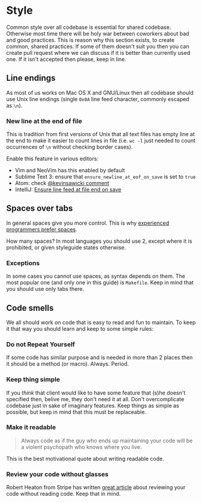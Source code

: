 # Style

Common style over all codebase is essential for shared codebase. Otherwise most time there will be holy war between coworkers about bad and good practices. This is reason why this section exists, to create common, shared practices. If some of them doesn't suit you then you can create pull request where we can discuss if it is better than currently used one. If it isn't accepted then please, keep in line.

## Line endings

As most of us works on Mac OS X and GNU/Linux then all codebase should use Unix line endings (single `0x0A` line feed character, commonly escaped as `\n`).

### New line at the end of file

This is tradition from first versions of Unix that all text files has empty line at the end to make it easier to count lines in file (i.e. `wc -l` just needed to count occurrences of `\n` without checking border cases).

Enable this feature in various editors:

- Vim and NeoVim has this enabled by default
- Sublime Text 3: ensure that `ensure_newline_at_eof_on_save` is set to `true`
- Atom: check [@kevinsawicki comment](https://github.com/atom/atom/issues/4741#issuecomment-67892695)
- IntelliJ: [Ensure line feed at file end on save](http://stackoverflow.com/a/16761228/1017941)


## Spaces over tabs

In general spaces give you more control. This is why [experienced programmers prefer spaces](http://stackoverflow.com/research/developer-survey-2015#tech-tabsspaces).

How many spaces? In most languages you should use 2, except where it is prohibited, or given styleguide states otherwise.

### Exceptions

In some cases you cannot use spaces, as syntax depends on them. The most popular one (and only one in this guide) is `Makefile`. Keep in mind that you should use only tabs there.

## Code smells

We all should work on code that is easy to read and fun to maintain. To keep it that way you should learn and keep to some simple rules:

### Do not Repeat Yourself

If some code has similar purpose and is needed in more than 2 places then it should be a method (or macro). Always. Period.

### Keep thing simple

If you _think_ that client would like to have some feature that (s)he doesn't specified then, belive me, they don't need it at all. Don't overcomplicate codebase just in sake of imaginary features. Keep things as simple as possible, but keep in mind that this must be replaceable.

### Make it readable

> Always code as if the guy who ends up maintaining your code will be a violent psychopath who knows where you live. 

This is the best motivational quote about writing readable code.

### Review your code without glasses

Robert Heaton from Stripe has written [great article](http://robertheaton.com/2014/06/20/code-review-without-your-eyes/) about reviewing your code without reading code. Keep that in mind.